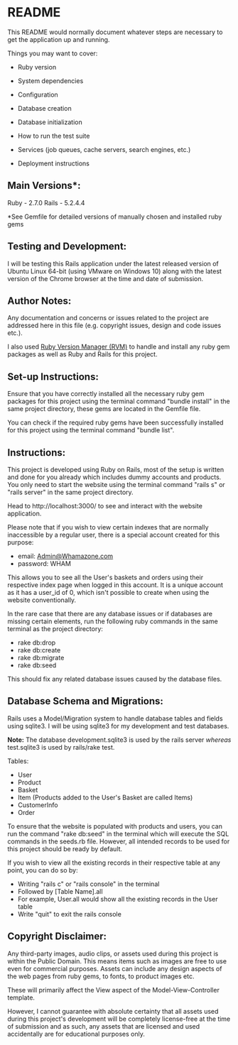 # README

This README would normally document whatever steps are necessary to get the
application up and running.

Things you may want to cover:

* Ruby version

* System dependencies

* Configuration

* Database creation

* Database initialization

* How to run the test suite

* Services (job queues, cache servers, search engines, etc.)

* Deployment instructions


Main Versions*:
-----------------------------------------
Ruby - 2.7.0
Rails - 5.2.4.4

*See Gemfile for detailed versions of manually chosen and installed ruby gems


Testing and Development:
-----------------------------------------
I will be testing this Rails application under the latest released version of Ubuntu Linux 64-bit (using VMware on Windows 10) along with the latest version of the Chrome browser at the time and date of submission.


Author Notes:
-----------------------------------------
Any documentation and concerns or issues related to the project are addressed here in this file (e.g. copyright issues, design and code issues etc.).

I also used [Ruby Version Manager (RVM)](https://rvm.io) to handle and install any ruby gem packages as well as Ruby and Rails for this project.


Set-up Instructions:
-----------------------------------------
Ensure that you have correctly installed all the necessary ruby gem packages for this project using the terminal command "bundle install" in the same project directory, these gems are located in the Gemfile file.

You can check if the required ruby gems have been successfully installed for this project using the terminal command "bundle list".


Instructions:
-----------------------------------------
This project is developed using Ruby on Rails, most of the setup is written and done for you already which includes dummy accounts and products. You only need to start the website using the terminal command "rails s" or "rails server" in the same project directory.

Head to http://localhost:3000/ to see and interact with the website application.

Please note that if you wish to view certain indexes that are normally inaccessible by a regular user, there is a special account created for this purpose:
- email: Admin@Whamazone.com
- password: WHAM

This allows you to see all the User's baskets and orders using their respective index page when logged in this account. It is a unique account as it has a user_id of 0, which isn't possible to create when using the website conventionally.


In the rare case that there are any database issues or if databases are missing certain elements, run the following ruby commands in the same terminal as the project directory:
- rake db:drop
- rake db:create
- rake db:migrate
- rake db:seed

This should fix any related database issues caused by the database files.


Database Schema and Migrations:
-----------------------------------------
Rails uses a Model/Migration system to handle database tables and fields using sqlite3. I will be using sqlite3 for my development and test databases.

**Note:** The database development.sqlite3 is used by the rails server *whereas* test.sqlite3 is used by rails/rake test.

Tables:
- User
- Product
- Basket
- Item (Products added to the User's Basket are called Items)
- CustomerInfo
- Order

To ensure that the website is populated with products and users, you can run the command "rake db:seed" in the terminal which will execute the SQL commands in the seeds.rb file. However, all intended records to be used for this project should be ready by default.

If you wish to view all the existing records in their respective table at any point, you can do so by:
- Writing "rails c" or "rails console" in the terminal
- Followed by [Table Name].all
- For example, User.all would show all the existing records in the User table
- Write "quit" to exit the rails console


Copyright Disclaimer:
-----------------------------------------
Any third-party images, audio clips, or assets used during this project is within the Public Domain. This means items such as images are free to use even for commercial purposes. Assets can include any design aspects of the web pages from ruby gems, to fonts, to product images etc.

These will primarily affect the View aspect of the Model-View-Controller template.

However, I cannot guarantee with absolute certainty that all assets used during this project's development will be completely license-free at the time of submission and as such, any assets that are licensed and used accidentally are for educational purposes only.
